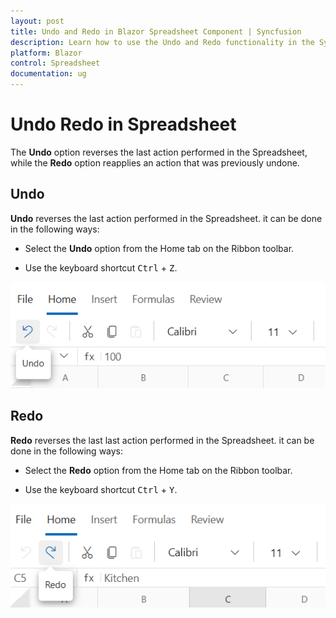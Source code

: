 ```yaml
---
layout: post
title: Undo and Redo in Blazor Spreadsheet Component | Syncfusion
description: Learn how to use the Undo and Redo functionality in the Syncfusion Blazor Spreadsheet component | Syncfusion.
platform: Blazor
control: Spreadsheet
documentation: ug
---
```


# Undo Redo in Spreadsheet

The <b>Undo</b> option reverses the last action performed in the Spreadsheet, while the <b>Redo</b> option reapplies an action that was previously undone.


## Undo

<b>Undo</b> reverses the last action performed in the Spreadsheet. it can be done in the following ways:

* Select the <b>Undo</b> option from the Home tab on the Ribbon toolbar.

* Use the keyboard shortcut  <kbd>Ctrl</kbd> + <kbd>Z</kbd>.

![UI showing undo option](./images/undo-feature.png)

## Redo

<b>Redo</b> reverses the last last action performed in the Spreadsheet. it can be done in the following ways:

* Select the <b>Redo</b> option from the Home tab on the Ribbon toolbar.

* Use the keyboard shortcut <kbd>Ctrl</kbd> + <kbd>Y</kbd>.

![UI showing redo option](./images/redo-feature.png)


